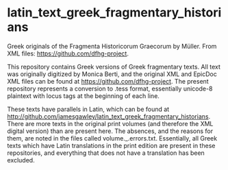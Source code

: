 # latin_text_greek_fragmentary_historians
Greek originals of the Fragmenta Historicorum Graecorum by Müller. From XML files: https://github.com/dfhg-project.

This repository contains Greek versions of Greek fragmentary texts. All text was originally digitized by Monica Berti, and the original XML and EpicDoc XML files can be found at https://github.com/dfhg-project. The present repository represents a conversion to .tess format, essentially unicode-8 plaintext with locus tags at the beginning of each line.

These texts have parallels in Latin, which can be found at http://github.com/jamesgawley/latin_text_greek_fragmentary_historians. There are more texts in the original print volumes (and therefore the XML digital version) than are present here. The absences, and the reasons for them, are noted in the files called volume._.errors.txt. Essentially, all Greek texts which have Latin translations in the print edition are present in these repositories, and everything that does not have a translation has been excluded.